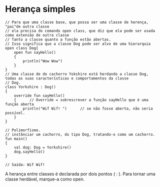 # Herança simples
       
    // Para que uma classe base, que possa ser uma classe de herença, "pai"de outra classe
    // ela precisa do comando open class, que diz que ela pode ser usada como extensão de outra classe
    // Tanto a classe quanto a função estão abertas.
    // Isso significa que a classe Dog pode ser alvo de uma hierarquia
    open class Dog{
        open fun sayHello()
        {             
            println("Wow Wow")
        }
    }
    // Uma classe de do cachorro Yokshire está herdando a classe Dog, todas as suas características e comportamentos da classe
    // Dog.
    class Yorkshire : Dog()
    {             
        override fun sayHello()
        {      // Override = sobrescrever a função sayHello que é uma função aberta 
            println("Wif Wif! ")      // se não fosse aberta, não seria possível. 
        }
    }
    
    // Polimorfismo. 
    // instânciar um cachorro, do tipo Dog, tratando-o como um cachorro.
    fun main()
    {
        val dog: Dog = Yorkshire()
        dog.sayHello()
    }
    
    // Saída: Wif Wif!

A herança entre classes é declarada por dois pontos ( : ). Para tornar uma classe herdável, marque-a como open.
